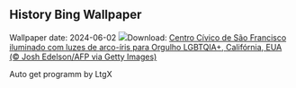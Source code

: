 ## History Bing Wallpaper
Wallpaper date: 2024-06-02
![](https://www.bing.com/th?id=OHR.PrideMonthSF_PT-BR6281938141_UHD.jpg&w=1000)Download: [Centro Cívico de São Francisco iluminado com luzes de arco-íris para Orgulho LGBTQIA+, Califórnia, EUA (© Josh Edelson/AFP via Getty Images)](https://www.bing.com/th?id=OHR.PrideMonthSF_PT-BR6281938141_UHD.jpg)

Auto get programm by LtgX
